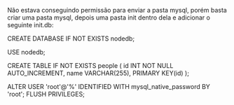 Não estava conseguindo permissão para enviar a pasta mysql, porém
basta criar uma pasta mysql, depois uma pasta init dentro dela e
adicionar o seguinte init.db:

CREATE DATABASE IF NOT EXISTS nodedb;

USE nodedb;

CREATE TABLE IF NOT EXISTS people (
    id INT NOT NULL AUTO_INCREMENT,
    name VARCHAR(255),
    PRIMARY KEY(id)
);

ALTER USER 'root'@'%' IDENTIFIED WITH mysql_native_password BY 'root';
FLUSH PRIVILEGES;
